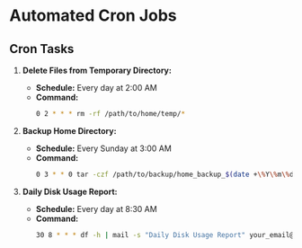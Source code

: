 # Automated Cron Jobs

## Cron Tasks

1. **Delete Files from Temporary Directory:**
   - **Schedule:** Every day at 2:00 AM
   - **Command:**
     ```bash
     0 2 * * * rm -rf /path/to/home/temp/*
     ```

2. **Backup Home Directory:**
   - **Schedule:** Every Sunday at 3:00 AM
   - **Command:**
     ```bash
     0 3 * * 0 tar -czf /path/to/backup/home_backup_$(date +\%Y\%m\%d).tar.gz /path/to/home/
     ```

3. **Daily Disk Usage Report:**
   - **Schedule:** Every day at 8:30 AM
   - **Command:**
     ```bash
     30 8 * * * df -h | mail -s "Daily Disk Usage Report" your_email@example.com
     ```


